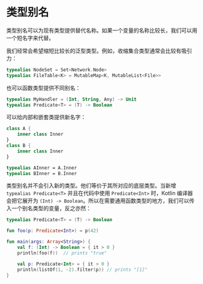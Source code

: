 类型别名
===

类型别名可以为现有类型提供替代名称。如果一个变量的名称比较长，我们可以用一个短名字来代替。

我们经常会希望缩短比较长的泛型类型。例如，收缩集合类型通常会比较有吸引力：

```kotlin
typealias NodeSet = Set<Network.Node>
typealias FileTable<K> = MutableMap<K, MutableList<File>>
```

也可以函数类型提供不同别名：

```kotlin
typealias MyHandler = (Int, String, Any) -> Unit
typealias Predicate<T> = (T) -> Boolean
```

可以给内部和嵌套类提供新名字：

```kotlin
class A {
    inner class Inner
}
class B {
    inner class Inner
}

typealias AInner = A.Inner
typealias BInner = B.Inner
```

类型别名并不会引入新的类型。他们等价于其所对应的底层类型。当新增 `typealias Predicate<T>` 并且在代码中使用 `Predicate<Int>` 时，Kotlin 编译器会把它展开为 `(Int) -> Boolean`。所以在需要通用函数类型的地方，我们可以传入一个别名类型的变量，反之亦然：

```kotlin
typealias Predicate<T> = (T) -> Boolean

fun foo(p: Predicate<Int>) = p(42)

fun main(args: Array<String>) {
    val f: (Int) -> Boolean = { it > 0 }
    println(foo(f))  // prints "true"

    val p: Predicate<Int> = { it > 0 }
    println(listOf(1, -2).filter(p)) // prints "[1]"
}
```
